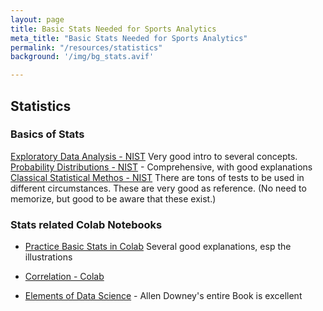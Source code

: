 ```yaml
---
layout: page
title: Basic Stats Needed for Sports Analytics
meta_title: "Basic Stats Needed for Sports Analytics"
permalink: "/resources/statistics"
background: '/img/bg_stats.avif'

---
```




## Statistics

### Basics of Stats

[Exploratory Data Analysis - NIST](https://www.itl.nist.gov/div898/handbook/eda/eda.htm) Very good intro to several concepts.
[Probability Distributions - NIST](https://www.itl.nist.gov/div898/handbook/eda/section3/eda36.htm) - Comprehensive, with good explanations
[Classical Statistical Methos - NIST](https://www.itl.nist.gov/div898/handbook/eda/section3/eda35.htm) There are tons of tests to be used in different circumstances. These are very good as reference. (No need to memorize, but good to be aware that these exist.)
### Stats related Colab Notebooks


- [Practice Basic Stats in Colab](https://colab.research.google.com/github/gmention-at-cea/sos2021/blob/main/SOS2021_practice_Basic_statistics.ipynb) Several good explanations, esp the illustrations

- [Correlation - Colab](https://colab.research.google.com/github/AllenDowney/ElementsOfDataScience/blob/master/examples/correlation.ipynb)

- [Elements of Data Science](https://colab.research.google.com/github/AllenDowney/ElementsOfDataScience) - Allen Downey's entire Book is excellent
